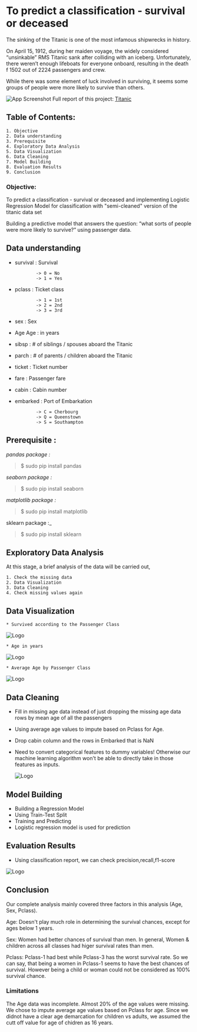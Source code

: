 # **To predict a classification - survival or deceased**

The sinking of the Titanic is one of the most infamous shipwrecks in history.

On April 15, 1912, during her maiden voyage, the widely considered “unsinkable” RMS Titanic sank after colliding with an iceberg. Unfortunately, there weren’t enough lifeboats for everyone onboard, resulting in the death f 1502 out of 2224 passengers and crew.

While there was some element of luck involved in surviving, it seems some groups of people were more likely to survive than others.




![App Screenshot](https://pngimg.com/uploads/titanic/titanic_PNG34.png)
Full report of this project: [Titanic](https://github.com/L-VinayKumar/Titanic_Analysis/tree/main/Titanic_analysis)

## Table of Contents:

    1. Objective
    2. Data understanding
    3. Prerequisite
    4. Exploratory Data Analysis
    5. Data Visualization
    6. Data Cleaning
    7. Model Building 
    8. Evaluation Results
    9. Conclusion


### Objective:
To predict a classification - survival or deceased and implementing Logistic Regression Model for classification with "semi-cleaned" version of the titanic data set

Building a predictive model that answers the question: “what sorts of people were more likely to survive?” using passenger data.
## Data understanding

* 	survival	:   Survival

                -> 0 = No
                -> 1 = Yes
*   pclass	 :     Ticket class

                -> 1 = 1st
                -> 2 = 2nd
                -> 3 = 3rd
*   sex	    :    Sex	
*   Age	Age  :   in years	
*   sibsp	 :   # of siblings / spouses aboard the Titanic	
*   parch	 :   # of parents / children aboard the Titanic	
*   ticket	 :   Ticket number	
*   fare	 :   Passenger fare	
*   cabin	 :   Cabin number	
*   embarked :	Port of Embarkation

                -> C = Cherbourg 
                -> Q = Queenstown
                -> S = Southampton
       




## Prerequisite :
_pandas package :_

> $ sudo pip install pandas

_seaborn package :_

> $ sudo pip install seaborn

_matplotlib package :_

> $ sudo pip install matplotlib

sklearn package :_

> $ sudo pip install sklearn


## Exploratory Data Analysis
At this stage, a brief analysis of the data will be carried out,

    1. Check the missing data
    2. Data Visualization
    3. Data Cleaning
    4. Check missing values again

## Data Visualization

    * Survived according to the Passenger Class
  ![Logo](https://github.com/L-VinayKumar/Titanic_Analysis/blob/main/Titanic_analysis/Survived_according_pclass.png?raw=true)

    * Age in years
  ![Logo](https://github.com/L-VinayKumar/Titanic_Analysis/blob/main/Titanic_analysis/Age_in_years.png?raw=true)

    * Average Age by Passenger Class
  ![Logo](https://github.com/L-VinayKumar/Titanic_Analysis/blob/main/Titanic_analysis/avg_age_pclass.png?raw=true)


## Data Cleaning

* Fill in missing age data instead of just dropping the missing age data rows by mean age of all the passengers
* Using average age values to impute based on Pclass for Age.
* Drop cabin column and the rows in Embarked that is NaN
* Need to convert categorical features to dummy variables! Otherwise our machine learning algorithm won't be able to directly take in those features as inputs.

  ![Logo](https://github.com/L-VinayKumar/Titanic_Analysis/blob/main/Titanic_analysis/data_clean.png?raw=true)

## Model Building

* Building a Regression Model
* Using Train-Test Split
* Training and Predicting
* Logistic regression model is used for prediction

## Evaluation Results

* Using classification report, we can check precision,recall,f1-score

![Logo](https://github.com/L-VinayKumar/Titanic_Analysis/blob/main/Titanic_analysis/Evaluation_results.PNG?raw=true)

## Conclusion

Our complete analysis mainly covered three factors in this analysis (Age, Sex, Pclass).

Age: Doesn't play much role in determining the survival chances, except for ages below 1 years.

Sex: Women had better chances of survival than men.
In general, Women & children across all classes had higer survival rates than men.

Pclass: Pclass-1 had best while Pclass-3 has the worst survival rate.
So we can say, that being a women in Pclass-1 seems to have the best chances of survival. However being a child or woman could not be considered as 100% survival chance.

### Limitations

The Age data was incomplete. Almost 20% of the age values were missing. We chose to impute average age values based on Pclass for age.
Since we didnot have a clear age demarcation for children vs adults, we assumed the cutt off value for age of chidren as 16 years.
